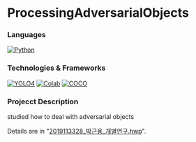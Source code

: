 # ProcessingAdversarialObjects
### Languages
[![Python](https://img.shields.io/badge/python-black?style=for-the-badge&logo=python)](https://github.com/parkgeounyoung/ProcessingAdversarialObjects)

### Technologies & Frameworks
[![YOLO4](https://img.shields.io/badge/yolo-black?style=for-the-badge&logo=yolo)](https://github.com/AlexeyAB/darknet)
[![Colab](https://img.shields.io/badge/colab-black?style=for-the-badge&logo=colab)](https://colab.research.google.com/)
[![COCO](https://img.shields.io/badge/coco-black?style=for-the-badge&logo=coco)](https://cocodataset.org/#home)

### Projecct Description  
studied how to deal with adversarial objects  

Details are in "[2019113328_박근용_개별연구.hwp](https://github.com/parkgeounyoung/ProcessingAdversarialObjects/blob/main/2019113328_%EB%B0%95%EA%B7%BC%EC%9A%A9_%EA%B0%9C%EB%B3%84%EC%97%B0%EA%B5%AC.hwp)".
